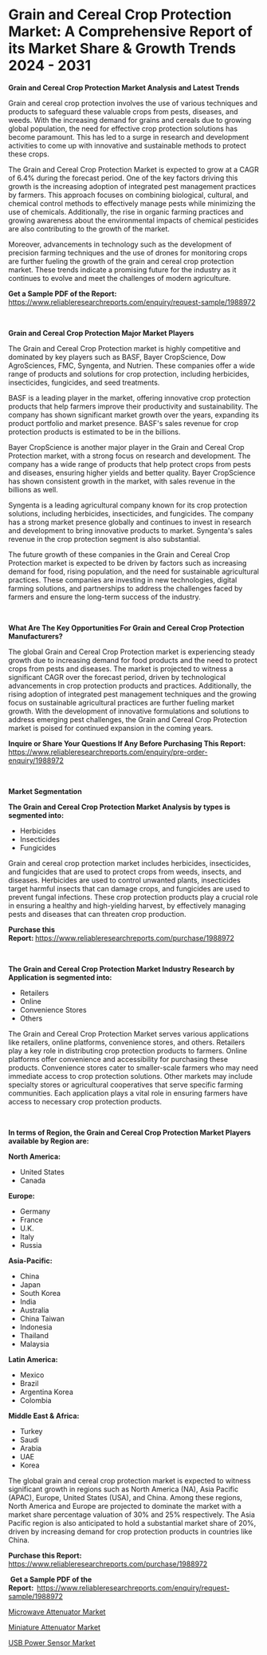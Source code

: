 <p><h1>Grain and Cereal Crop Protection Market: A Comprehensive Report of its Market Share & Growth Trends 2024 - 2031</h1></p><p><strong>Grain and Cereal Crop Protection Market Analysis and Latest Trends</strong></p>
<p><p>Grain and cereal crop protection involves the use of various techniques and products to safeguard these valuable crops from pests, diseases, and weeds. With the increasing demand for grains and cereals due to growing global population, the need for effective crop protection solutions has become paramount. This has led to a surge in research and development activities to come up with innovative and sustainable methods to protect these crops.</p><p>The Grain and Cereal Crop Protection Market is expected to grow at a CAGR of 6.4% during the forecast period. One of the key factors driving this growth is the increasing adoption of integrated pest management practices by farmers. This approach focuses on combining biological, cultural, and chemical control methods to effectively manage pests while minimizing the use of chemicals. Additionally, the rise in organic farming practices and growing awareness about the environmental impacts of chemical pesticides are also contributing to the growth of the market.</p><p>Moreover, advancements in technology such as the development of precision farming techniques and the use of drones for monitoring crops are further fueling the growth of the grain and cereal crop protection market. These trends indicate a promising future for the industry as it continues to evolve and meet the challenges of modern agriculture.</p></p>
<p><strong>Get a Sample PDF of the Report:&nbsp;</strong> <a href="https://www.reliableresearchreports.com/enquiry/request-sample/1988972">https://www.reliableresearchreports.com/enquiry/request-sample/1988972</a></p>
<p>&nbsp;</p>
<p><strong>Grain and Cereal Crop Protection Major Market Players</strong></p>
<p><p>The Grain and Cereal Crop Protection market is highly competitive and dominated by key players such as BASF, Bayer CropScience, Dow AgroSciences, FMC, Syngenta, and Nutrien. These companies offer a wide range of products and solutions for crop protection, including herbicides, insecticides, fungicides, and seed treatments.</p><p>BASF is a leading player in the market, offering innovative crop protection products that help farmers improve their productivity and sustainability. The company has shown significant market growth over the years, expanding its product portfolio and market presence. BASF's sales revenue for crop protection products is estimated to be in the billions.</p><p>Bayer CropScience is another major player in the Grain and Cereal Crop Protection market, with a strong focus on research and development. The company has a wide range of products that help protect crops from pests and diseases, ensuring higher yields and better quality. Bayer CropScience has shown consistent growth in the market, with sales revenue in the billions as well.</p><p>Syngenta is a leading agricultural company known for its crop protection solutions, including herbicides, insecticides, and fungicides. The company has a strong market presence globally and continues to invest in research and development to bring innovative products to market. Syngenta's sales revenue in the crop protection segment is also substantial.</p><p>The future growth of these companies in the Grain and Cereal Crop Protection market is expected to be driven by factors such as increasing demand for food, rising population, and the need for sustainable agricultural practices. These companies are investing in new technologies, digital farming solutions, and partnerships to address the challenges faced by farmers and ensure the long-term success of the industry.</p></p>
<p>&nbsp;</p>
<p><strong>What Are The Key Opportunities For Grain and Cereal Crop Protection Manufacturers?</strong></p>
<p><p>The global Grain and Cereal Crop Protection market is experiencing steady growth due to increasing demand for food products and the need to protect crops from pests and diseases. The market is projected to witness a significant CAGR over the forecast period, driven by technological advancements in crop protection products and practices. Additionally, the rising adoption of integrated pest management techniques and the growing focus on sustainable agricultural practices are further fueling market growth. With the development of innovative formulations and solutions to address emerging pest challenges, the Grain and Cereal Crop Protection market is poised for continued expansion in the coming years.</p></p>
<p><strong>Inquire or Share Your Questions If Any Before Purchasing This Report:</strong> <a href="https://www.reliableresearchreports.com/enquiry/pre-order-enquiry/1988972">https://www.reliableresearchreports.com/enquiry/pre-order-enquiry/1988972</a></p>
<p>&nbsp;</p>
<p><strong>Market Segmentation</strong></p>
<p><strong>The Grain and Cereal Crop Protection Market Analysis by types is segmented into:</strong></p>
<p><ul><li>Herbicides</li><li>Insecticides</li><li>Fungicides</li></ul></p>
<p><p>Grain and cereal crop protection market includes herbicides, insecticides, and fungicides that are used to protect crops from weeds, insects, and diseases. Herbicides are used to control unwanted plants, insecticides target harmful insects that can damage crops, and fungicides are used to prevent fungal infections. These crop protection products play a crucial role in ensuring a healthy and high-yielding harvest, by effectively managing pests and diseases that can threaten crop production.</p></p>
<p><strong>Purchase this Report:&nbsp;</strong><a href="https://www.reliableresearchreports.com/purchase/1988972">https://www.reliableresearchreports.com/purchase/1988972</a></p>
<p>&nbsp;</p>
<p><strong>The Grain and Cereal Crop Protection Market Industry Research by Application is segmented into:</strong></p>
<p><ul><li>Retailers</li><li>Online</li><li>Convenience Stores</li><li>Others</li></ul></p>
<p><p>The Grain and Cereal Crop Protection Market serves various applications like retailers, online platforms, convenience stores, and others. Retailers play a key role in distributing crop protection products to farmers. Online platforms offer convenience and accessibility for purchasing these products. Convenience stores cater to smaller-scale farmers who may need immediate access to crop protection solutions. Other markets may include specialty stores or agricultural cooperatives that serve specific farming communities. Each application plays a vital role in ensuring farmers have access to necessary crop protection products.</p></p>
<p>&nbsp;</p>
<p><strong>In terms of Region, the Grain and Cereal Crop Protection Market Players available by Region are:</strong></p>
<p>
    <p> <strong> North America: </strong>
        <ul>
            <li>United States</li>
            <li>Canada</li>
        </ul>
        </p> 
    <p> <strong> Europe: </strong>
        <ul>
            <li>Germany</li>
            <li>France</li>
            <li>U.K.</li>
            <li>Italy</li>
            <li>Russia</li>
        </ul>
        </p> 
    <p> <strong> Asia-Pacific: </strong>
        <ul>
            <li>China</li>
            <li>Japan</li>
            <li>South Korea</li>
            <li>India</li>
            <li>Australia</li>
            <li>China Taiwan</li>
            <li>Indonesia</li>
            <li>Thailand</li>
            <li>Malaysia</li>
        </ul>
        </p> 
    <p> <strong> Latin America: </strong>
        <ul>
            <li>Mexico</li>
            <li>Brazil</li>
            <li>Argentina Korea</li>
            <li>Colombia</li>
        </ul>
        </p> 
    <p> <strong> Middle East & Africa: </strong>
        <ul>
            <li>Turkey</li>
            <li>Saudi</li>
            <li>Arabia</li>
            <li>UAE</li>
            <li>Korea</li>
        </ul>
    </p>
    </p>
<p><p>The global grain and cereal crop protection market is expected to witness significant growth in regions such as North America (NA), Asia Pacific (APAC), Europe, United States (USA), and China. Among these regions, North America and Europe are projected to dominate the market with a market share percentage valuation of 30% and 25% respectively. The Asia Pacific region is also anticipated to hold a substantial market share of 20%, driven by increasing demand for crop protection products in countries like China.</p></p>
<p><strong>Purchase this Report: </strong><a href="https://www.reliableresearchreports.com/purchase/1988972">https://www.reliableresearchreports.com/purchase/1988972</a></p>
<p>&nbsp;<strong>Get a Sample PDF of the Report:&nbsp;&nbsp;</strong><a href="https://www.reliableresearchreports.com/enquiry/request-sample/1988972">https://www.reliableresearchreports.com/enquiry/request-sample/1988972</a></p>
<p><strong></strong></p>
<p><p><a href="https://view.publitas.com/reportprime-1/microwave-attenuator-market-centers-on-aspects-such-as-market-growth-market-share-market-opportunity-and-projected-forecasts-spanning-from-2024-to-2031/">Microwave Attenuator Market</a></p><p><a href="https://view.publitas.com/reportprime-1/decoding-the-miniature-attenuator-market-a-deep-dive-into-the-latest-market-trends-market-segmentation-and-competitive-analysis/">Miniature Attenuator Market</a></p><p><a href="https://view.publitas.com/reportprime-1/usb-power-sensor-market-size-market-trends-and-growth-outlook-forecasted-for-period-from-2024-to-2031/">USB Power Sensor Market</a></p></p>